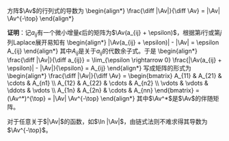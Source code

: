 方阵$\Av$的行列式的导数为
\begin{align\*}
    \frac{\diff |\Av|}{\diff \Av} = |\Av| \Av^{-\top}
\end{align\*}

**证明**：记$a_{ij}$有一个微小增量$\epsilon$后的矩阵为$\Av(a_{ij} + \epsilon)$，根据第$i$行或第$j$列Laplace展开易知有
\begin{align\*}
    |\Av(a\_{ij} + \epsilon)| - |\Av| = \epsilon A\_{ij}
\end{align\*}
其中$A_{ij}$是关于$a_{ij}$的代数余子式。于是
\begin{align\*}
    \frac{\diff |\Av|}{\diff a\_{ij}} = \lim\_{\epsilon \rightarrow 0} \frac{|\Av(a\_{ij} + \epsilon)| - |\Av|}{\epsilon} = A\_{ij}
\end{align\*}
写成矩阵的形式为
\begin{align\*}
    \frac{\diff |\Av|}{\diff \Av} = \begin{bmatrix}
        A\_{11} & A\_{21} & \cdots & A\_{n1} \\\\
        A\_{12} & A\_{22} & \cdots & A\_{n2} \\\\
        \vdots & \vdots & \ddots & \vdots \\\\
        A\_{1n} & A\_{2n} & \cdots & A\_{nn}
    \end{bmatrix} = (\Av^\*)^{\top} = |\Av| \Av^{-\top}
\end{align\*}
其中$\Av^*$是$\Av$的伴随矩阵。

对于任意关于$|\Av|$的函数，如$\ln |\Av|$，由链式法则不难求得其导数为$\Av^{-\top}$。

